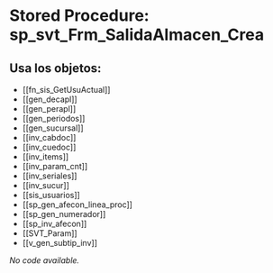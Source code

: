 # Stored Procedure: sp_svt_Frm_SalidaAlmacen_Crea

## Usa los objetos:
- [[fn_sis_GetUsuActual]]
- [[gen_decapl]]
- [[gen_perapl]]
- [[gen_periodos]]
- [[gen_sucursal]]
- [[inv_cabdoc]]
- [[inv_cuedoc]]
- [[inv_items]]
- [[inv_param_cnt]]
- [[inv_seriales]]
- [[inv_sucur]]
- [[sis_usuarios]]
- [[sp_gen_afecon_linea_proc]]
- [[sp_gen_numerador]]
- [[sp_inv_afecon]]
- [[SVT_Param]]
- [[v_gen_subtip_inv]]

*No code available.*
